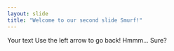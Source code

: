 ```yaml
---
layout: slide
title: "Welcome to our second slide Smurf!"
---
```

Your text
Use the left arrow to go back!
Hmmm...
Sure?